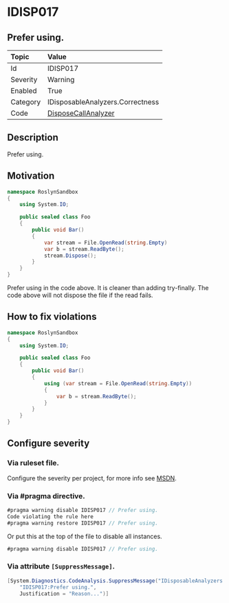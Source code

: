 # IDISP017
## Prefer using.

| Topic    | Value
| :--      | :--
| Id       | IDISP017
| Severity | Warning
| Enabled  | True
| Category | IDisposableAnalyzers.Correctness
| Code     | [DisposeCallAnalyzer]([DisposeCallAnalyzer](https://github.com/DotNetAnalyzers/IDisposableAnalyzers/blob/master/IDisposableAnalyzers/Analyzers/DisposeCallAnalyzer.cs))

## Description

Prefer using.

## Motivation

```cs
namespace RoslynSandbox
{
    using System.IO;

    public sealed class Foo
    {
        public void Bar()
        {
            var stream = File.OpenRead(string.Empty)
            var b = stream.ReadByte();
            stream.Dispose();
        }
    }
}
```

Prefer using in the code above. It is cleaner than adding try-finally. The code above will not dispose the file if the read fails.

## How to fix violations

```cs
namespace RoslynSandbox
{
    using System.IO;

    public sealed class Foo
    {
        public void Bar()
        {
            using (var stream = File.OpenRead(string.Empty))
            {
                var b = stream.ReadByte();
            }
        }
    }
}
```

<!-- start generated config severity -->
## Configure severity

### Via ruleset file.

Configure the severity per project, for more info see [MSDN](https://msdn.microsoft.com/en-us/library/dd264949.aspx).

### Via #pragma directive.
```C#
#pragma warning disable IDISP017 // Prefer using.
Code violating the rule here
#pragma warning restore IDISP017 // Prefer using.
```

Or put this at the top of the file to disable all instances.
```C#
#pragma warning disable IDISP017 // Prefer using.
```

### Via attribute `[SuppressMessage]`.

```C#
[System.Diagnostics.CodeAnalysis.SuppressMessage("IDisposableAnalyzers.Correctness", 
    "IDISP017:Prefer using.", 
    Justification = "Reason...")]
```
<!-- end generated config severity -->
